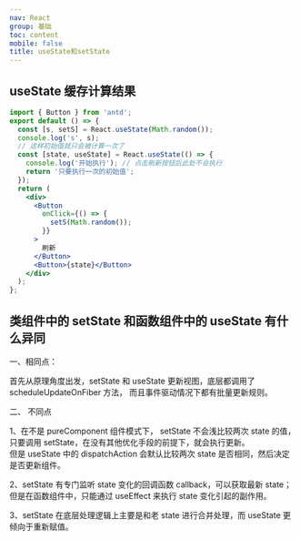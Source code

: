 ```yaml
---
nav: React
group: 基础
toc: content
mobile: false
title: useState和setState
---
```


## useState 缓存计算结果

```jsx
import { Button } from 'antd';
export default () => {
  const [s, setS] = React.useState(Math.random());
  console.log('s', s);
  // 这样初始值就只会被计算一次了
  const [state, useState] = React.useState(() => {
    console.log('开始执行'); // 点击刷新按钮后此处不会执行
    return '只要执行一次的初始值';
  });
  return (
    <div>
      <Button
        onClick={() => {
          setS(Math.random());
        }}
      >
        刷新
      </Button>
      <Button>{state}</Button>
    </div>
  );
};
```

## 类组件中的 setState 和函数组件中的 useState 有什么异同

一、相同点：

首先从原理角度出发，setState 和 useState 更新视图，底层都调用了 scheduleUpdateOnFiber 方法，
而且事件驱动情况下都有批量更新规则。

二、 不同点

1、在不是 pureComponent 组件模式下， setState 不会浅比较两次 state 的值，只要调用 setState，在没有其他优化手段的前提下，就会执行更新。  
但是 useState 中的 dispatchAction 会默认比较两次 state 是否相同，然后决定是否更新组件。

2、setState 有专门监听 state 变化的回调函数 callback，可以获取最新 state；但是在函数组件中，只能通过 useEffect 来执行 state 变化引起的副作用。

3、setState 在底层处理逻辑上主要是和老 state 进行合并处理，而 useState 更倾向于重新赋值。
